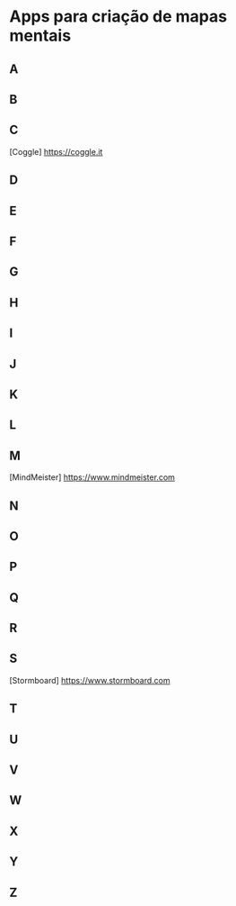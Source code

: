 # Apps para criação de mapas mentais

## A

## B

## C

[Coggle] https://coggle.it

## D

## E

## F

## G

## H

## I

## J

## K

## L

## M

[MindMeister] https://www.mindmeister.com

## N

## O

## P

## Q

## R

## S

[Stormboard] https://www.stormboard.com

## T

## U

## V

## W

## X

## Y

## Z
